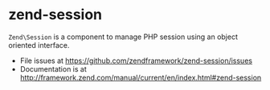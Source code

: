 # zend-session

`Zend\Session` is a component to manage PHP session using an object oriented
interface. 


- File issues at https://github.com/zendframework/zend-session/issues
- Documentation is at http://framework.zend.com/manual/current/en/index.html#zend-session
